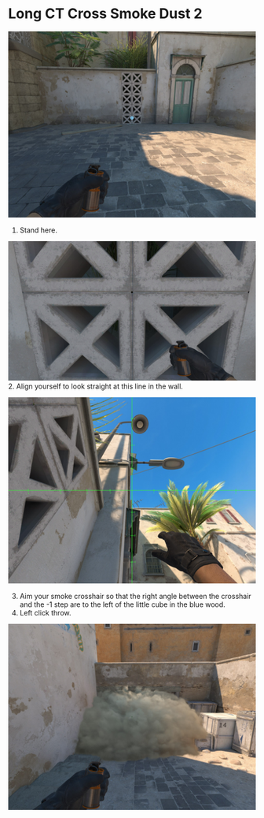 # Long CT Cross Smoke Dust 2

![Spot](./pos.jpg)

1. Stand here.

![align](./align.jpg)
2. Align yourself to look straight at this line in the wall.

![Aim](./aim.jpg)

3. Aim your smoke crosshair so that the right angle between the crosshair and the -1 step are to the left of the little cube in the blue wood.
4. Left click throw.

![Result](./result.jpg)